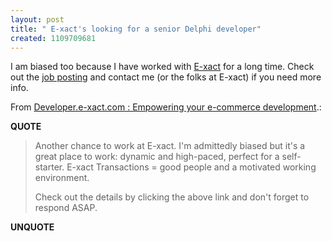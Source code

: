 ```yaml
---
layout: post
title: " E-xact's looking for a senior Delphi developer"
created: 1109709681
---
```

<p>I am biased too because I have worked with <a href="http://www.e-xact.com/">E-xact</a> for a long time. Check out the <a href="http://www.techvibes.com/job/job6191.html">job posting</a> and contact me (or the folks at E-xact) if you need more info.
</p><p>From <a href="http://developer.e-xact.com/2005/02/28#a511">Developer.e-xact.com : Empowering your e-commerce development</a>.:</p>
<p><b>QUOTE</b></p><blockquote>Another chance to work at E-xact. I'm admittedly biased but it's a great place to work: dynamic and high-paced, perfect for a self-starter. E-xact Transactions = good people and a motivated working environment.

Check out the details by clicking the above link and don't forget to respond ASAP.</blockquote><p><b>UNQUOTE</b></p>




